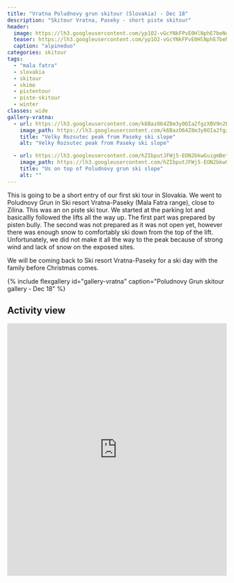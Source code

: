 ```yaml
---
title: "Vratna Poludnovy grun skitour (Slovakia) - Dec 18"
description: "Skitour Vratna, Paseky - short piste skitour"
header:
  image: https://lh3.googleusercontent.com/yp1O2-vGcYNkFPvE0HlNphE7beNq-9jTp6jNSPerWVFGwsD_9kbUiAYyyy-haB9WefLLXP_DitQrJpVJ7R5FWyvGY07BH0z3z5w8Y7OguLZ9YhiPDOE6bTLnKiT4KgOOYWfyVFkTGMx_ORcD8XaJUr-ka64Vsshmjghn1udHP8YJ3mWdEynwohGfhQc_h9sZmlM_N39TQjK_Q1hiS3Jazvl3JVcxj3aXCQtBVcCnRw5iV-19PJQQ__LvG7FArG4vCcW5MkqupbeIYn58-yAxcCcdpYOuYkdgCB5MFCZZ4dv9jsn4kd_GLMy2ihIvwhfvECh8D6ldvpGKg9haa5MPPr1Xcaz7Zw3mZbJa5ByBSKU6svVRvz5ZpnOhs21l28qURInUHlf9MZYscHZ0xOn_RMAtcS8BJqLUE4VT4rSD__jZRhbH0_yASSEmRGu98xDAi6jlL8OMu70XWL9BVnGny5cwcYGBtcbXgOOJKo1uHUgvgobxwIibObCAsL-KQKWa_pNrfjGGIZAfU56nUX_vEw8eDj7bsD187NRc_LXf80BgA96vBdzijVlDO68QvB-WLNraupaN2iQFHsVoFN59mKS7Aw1dMVw3jCuxtBimLOcKZphcRluKW6U4yl26aMwBd1NH33I5cBduceBwLoYOAxugfJMsrjGcHzOfiqijPZeVIPHJ07LD22rDCbeqosMdL1vtq1ixjew-kxduzoA=w2056-h1542-no
  teaser: https://lh3.googleusercontent.com/yp1O2-vGcYNkFPvE0HlNphE7beNq-9jTp6jNSPerWVFGwsD_9kbUiAYyyy-haB9WefLLXP_DitQrJpVJ7R5FWyvGY07BH0z3z5w8Y7OguLZ9YhiPDOE6bTLnKiT4KgOOYWfyVFkTGMx_ORcD8XaJUr-ka64Vsshmjghn1udHP8YJ3mWdEynwohGfhQc_h9sZmlM_N39TQjK_Q1hiS3Jazvl3JVcxj3aXCQtBVcCnRw5iV-19PJQQ__LvG7FArG4vCcW5MkqupbeIYn58-yAxcCcdpYOuYkdgCB5MFCZZ4dv9jsn4kd_GLMy2ihIvwhfvECh8D6ldvpGKg9haa5MPPr1Xcaz7Zw3mZbJa5ByBSKU6svVRvz5ZpnOhs21l28qURInUHlf9MZYscHZ0xOn_RMAtcS8BJqLUE4VT4rSD__jZRhbH0_yASSEmRGu98xDAi6jlL8OMu70XWL9BVnGny5cwcYGBtcbXgOOJKo1uHUgvgobxwIibObCAsL-KQKWa_pNrfjGGIZAfU56nUX_vEw8eDj7bsD187NRc_LXf80BgA96vBdzijVlDO68QvB-WLNraupaN2iQFHsVoFN59mKS7Aw1dMVw3jCuxtBimLOcKZphcRluKW6U4yl26aMwBd1NH33I5cBduceBwLoYOAxugfJMsrjGcHzOfiqijPZeVIPHJ07LD22rDCbeqosMdL1vtq1ixjew-kxduzoA=w2056-h1542-no
  caption: "alpineduo"
categories: skitour
tags:
  - "mala fatra"
  - slovakia
  - skitour
  - skimo
  - pistentour
  - piste-skitour
  - winter
classes: wide
gallery-vratna:
  - url: https://lh3.googleusercontent.com/k6BazO64Z8m3y0OIa2fgzXBV9n2BWo6zb8vXnYSQiVdoiwhF1iT55dL8jPAdXb84CGKK61lzTXDwshL5SwKJ15uhOTbtXGMUnQ4nJyGbXdoMsnT13GRgyxJQM2jRoGTKHXrmTV6bbU7pPlCjLWtZZfkIHW2isiRgz1FeXvtqVVNTOf-a1D9bIT6vXP3nPJV8c0lkeJqZnGisXPowy0N1uQNWKjnnxJRoKmWIWOxhG-S0TujAUAO5Ise2tXfFNkmjJDB1lxZR-3VFeJCHmmUx8B5RaeGStbc4eJt4-NUcd-vmKkkWSx62L8tbEj6gVJ4z4hzLMP3gTAD36iNOVb0N3OKPi7N8UiZGKjVXai-BO73VrhG137Oju7O5ZeiprfMbIbucm1JfVurxt0zYFVWK6sFd-qKBX_Guekrys1_5EQinaVus_JABxUNrpbGxD7XwEeXGeebrjBKqCzgdOrSaXBh_GI_yozJYH9qtKppFggc_xzfNhlwuOI0Cl1arwxGytwkBheAgwa3u0jHwpG06YaqF25nOO3ptNnzbg-s4nxDEByF8uyTqGowEdRJ9IAeIedXMUybPJxVu6Z2k6iXDscuLrWGHwN8E64T8iudI6M-t7HoNeKu6IaEEtI7umrRvqEbvSLkt9CWABtNLm2T7yYI5S14lMm9e0h7IUMkFVnEf8ETi7H2NnIBq__h63RGZcyZudmeN1d0GvzuWzEM=w1158-h1542-no
    image_path: https://lh3.googleusercontent.com/k6BazO64Z8m3y0OIa2fgzXBV9n2BWo6zb8vXnYSQiVdoiwhF1iT55dL8jPAdXb84CGKK61lzTXDwshL5SwKJ15uhOTbtXGMUnQ4nJyGbXdoMsnT13GRgyxJQM2jRoGTKHXrmTV6bbU7pPlCjLWtZZfkIHW2isiRgz1FeXvtqVVNTOf-a1D9bIT6vXP3nPJV8c0lkeJqZnGisXPowy0N1uQNWKjnnxJRoKmWIWOxhG-S0TujAUAO5Ise2tXfFNkmjJDB1lxZR-3VFeJCHmmUx8B5RaeGStbc4eJt4-NUcd-vmKkkWSx62L8tbEj6gVJ4z4hzLMP3gTAD36iNOVb0N3OKPi7N8UiZGKjVXai-BO73VrhG137Oju7O5ZeiprfMbIbucm1JfVurxt0zYFVWK6sFd-qKBX_Guekrys1_5EQinaVus_JABxUNrpbGxD7XwEeXGeebrjBKqCzgdOrSaXBh_GI_yozJYH9qtKppFggc_xzfNhlwuOI0Cl1arwxGytwkBheAgwa3u0jHwpG06YaqF25nOO3ptNnzbg-s4nxDEByF8uyTqGowEdRJ9IAeIedXMUybPJxVu6Z2k6iXDscuLrWGHwN8E64T8iudI6M-t7HoNeKu6IaEEtI7umrRvqEbvSLkt9CWABtNLm2T7yYI5S14lMm9e0h7IUMkFVnEf8ETi7H2NnIBq__h63RGZcyZudmeN1d0GvzuWzEM=w1158-h1542-no
    title: "Velky Rozsutec peak from Paseky ski slope"
    alt: "Velky Rozsutec peak from Paseky ski slope"

  - url: https://lh3.googleusercontent.com/hZIbputJFWj5-EON2bkwGuigmBettXRuZfSauaEg1WXjY3-ZFoyI-ecdm3lKJLdzFDo4j1f_PMvoWOOf1316SRdgOojf7JNAO02kUqsgYpNT39OGE19NQ0J4BqQeR8GBoWyAgPv7XFJZoBNmXZkOSeYRxA0IBKn7PnWmqyK7I02pgD3-cNihIF-emIk79W8yxXPVAA11dNiCsNsgrtL5mwBI5Mm9w-2mSxusV5gKXAhZhnZPqH9EMTJASEEwRviLawKb8DYoYuYSL6inVm67kSPTqmpEAYgkuMiCquRRM2Uzf14hFrMXHZeWRZKZfSdG8CUvXGa5h8vN3iIv2M87ZCTEVE6_vqZcNRubeoO-67iscaV87SmYZUW9maccGScd5RxFMkS-EAoir-spN-zv5jK-kc42sJmp6s9CdKSGBmjEzObSbTS_-JIkFMmVyTyoyXq1mSQkYEKtprhxb5bMoGqSG2d27x84bmLaeYql2iBTFDoZGg3_9q70b8abMVlOaaT8hsgLi4g-M5Qo0jVSSaOyxykwNcfs0J7o7Eo3eIFWX_fBowOhASOAaSTtLF1wCYLQDcYsnbX7brb9-jqum-lx3amhlliRKY3vKJ-53330-VsrFOFJYRu_hfUOlEHFVrXRVxbF1cGGONbxOSW0DLB16A=w1158-h1542-no
    image_path: https://lh3.googleusercontent.com/hZIbputJFWj5-EON2bkwGuigmBettXRuZfSauaEg1WXjY3-ZFoyI-ecdm3lKJLdzFDo4j1f_PMvoWOOf1316SRdgOojf7JNAO02kUqsgYpNT39OGE19NQ0J4BqQeR8GBoWyAgPv7XFJZoBNmXZkOSeYRxA0IBKn7PnWmqyK7I02pgD3-cNihIF-emIk79W8yxXPVAA11dNiCsNsgrtL5mwBI5Mm9w-2mSxusV5gKXAhZhnZPqH9EMTJASEEwRviLawKb8DYoYuYSL6inVm67kSPTqmpEAYgkuMiCquRRM2Uzf14hFrMXHZeWRZKZfSdG8CUvXGa5h8vN3iIv2M87ZCTEVE6_vqZcNRubeoO-67iscaV87SmYZUW9maccGScd5RxFMkS-EAoir-spN-zv5jK-kc42sJmp6s9CdKSGBmjEzObSbTS_-JIkFMmVyTyoyXq1mSQkYEKtprhxb5bMoGqSG2d27x84bmLaeYql2iBTFDoZGg3_9q70b8abMVlOaaT8hsgLi4g-M5Qo0jVSSaOyxykwNcfs0J7o7Eo3eIFWX_fBowOhASOAaSTtLF1wCYLQDcYsnbX7brb9-jqum-lx3amhlliRKY3vKJ-53330-VsrFOFJYRu_hfUOlEHFVrXRVxbF1cGGONbxOSW0DLB16A=w1158-h1542-no
    title: "Us on top of Poludnovy grun ski slope"
    alt: ""
---
```


This is going to be a short entry of our first ski tour in Slovakia. We went to Poludnovy Grun in Ski resort Vratna-Paseky (Mala Fatra range), close to Zilina. This was an on piste ski tour. We started at the parking lot and basicallly followed the lifts all the way up. The first part was prepared by pisten bully. The second was not prepared as it was not open yet, however there was enough snow to comfortably ski down from the top of the lift. Unfortunately, we did not make it all the way to the peak because of strong wind and lack of snow on the exposed sites. 

We will be coming back to Ski resort Vratna-Paseky for a ski day with the family before Christmas comes.   

{% include flexgallery id="gallery-vratna" caption="Poludnovy Grun skitour gallery - Dec 18" %}

## Activity view

<iframe src="https://www.komoot.com/tour/53297545/embed?profile=1" width="100%" height="580" frameborder="0" scrolling="no"></iframe>
